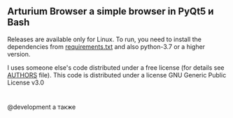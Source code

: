 ## Arturium Browser a simple browser in PyQt5 и Bash
Releases are available only for Linux.
To run, you need to install the dependencies from [requirements.txt](requirements.txt) and also python-3.7 or a higher version.

I uses someone else's code distributed under a free license (for details see [AUTHORS](AUTHORS) file).
This code is distributed under a license GNU Generic Public License v3.0

# 
@development
 а также
